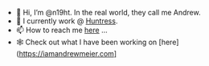 - 👋 Hi, I’m @n19ht. In the real world, they call me Andrew.
- 🚨 I currently work @ [Huntress](https://www.huntress.com/company/our-company).
- 📫 How to reach me [here](https://www.linkedin.com/in/theandrewmeier/) ...
- 🕸️ Check out what I have been working on [here](https://iamandrewmeier.com]

<!---
n19hty/n19hty is a ✨ special ✨ repository because its `README.md` (this file) appears on your GitHub profile.
You can click the Preview link to take a look at your changes.
--->
